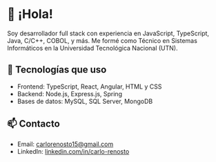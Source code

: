 # 👋 ¡Hola!

Soy desarrollador full stack con experiencia en JavaScript, TypeScript, Java, C/C++, COBOL, y más. Me formé como Técnico en Sistemas Informáticos en la Universidad Tecnológica Nacional (UTN).
## 💼 Tecnologías que uso
- Frontend: TypeScript, React, Angular, HTML y CSS
- Backend: Node.js, Express.js, Spring
- Bases de datos: MySQL, SQL Server, MongoDB
  
## 📫 Contacto
- Email: [carlorenosto15@gmail.com](mailto:carlorenosto15@gmail.com)
- LinkedIn: [linkedin.com/in/carlo-renosto](https://www.linkedin.com/in/carlo-renosto-17a589283/)

<!-- Puedes agregar badges, estadísticas, GIFs, lo que quieras -->

